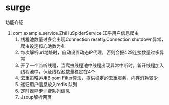 # surge
功能介绍

1. com.example.service.ZhiHuSpiderService 知乎用户信息爬虫
    1. 线程池数量过多会出现Connection reset与Connection shutdown异常，爬虫设定核心池数为4
    2. 每次解析url地址时，自动设置动态IP代理，否则会报429连接数量过多异常
    3. 开了一个监听线程，当爬虫线程池中线程出现异常中断时，新开线程加入线程池中，保证线程池数量稳定在4个
    4. 去重策略运用Bloom Filter算法，提供稳定的去重服务，内存消耗较少
    5. 递归用户信息放入redis 队列
    6. 定时器异步消费队列信息
    6. Jsoup解析网页
